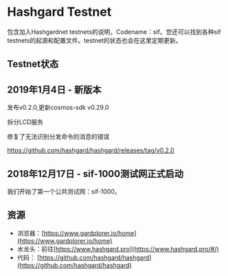 # Hashgard Testnet
包含加入Hashgardnet testnets的说明，Codename：sif。您还可以找到各种sif testnets的起源和配置文件。testnet的状态也会在这里定期更新。

## Testnet状态

## 2019年1月4日 - 新版本 
发布v0.2.0,更新cosmos-sdk v0.29.0

拆分LCD服务

修复了无法识别分发命令的消息的错误

https://github.com/hashgard/hashgard/releases/tag/v0.2.0


## 2018年12月17日 - sif-1000测试网正式启动
我们开始了第一个公共测试网：sif-1000。






## 资源
- 浏览器：[https://www.gardplorer.io/home](https://www.gardplorer.io/home)
- 水龙头：前往[https://www.hashgard.pro](https://www.hashgard.pro/#/)
- 代码： [https://github.com/hashgard/hashgard](https://github.com/hashgard/hashgard)
